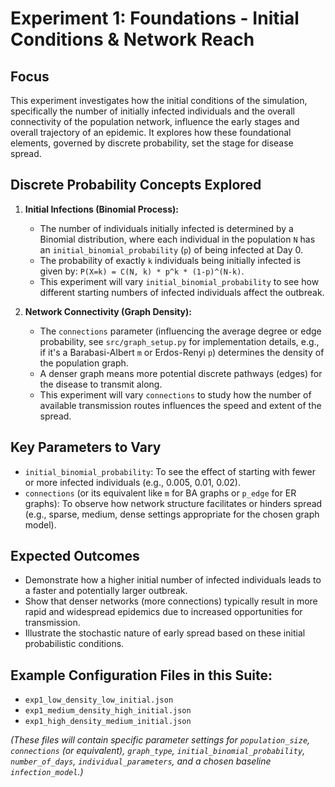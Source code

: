 # Experiment 1: Foundations - Initial Conditions & Network Reach

## Focus

This experiment investigates how the initial conditions of the simulation, specifically the number of initially infected individuals and the overall connectivity of the population network, influence the early stages and overall trajectory of an epidemic. It explores how these foundational elements, governed by discrete probability, set the stage for disease spread.

## Discrete Probability Concepts Explored

1.  **Initial Infections (Binomial Process):**
    *   The number of individuals initially infected is determined by a Binomial distribution, where each individual in the population `N` has an `initial_binomial_probability` (`p`) of being infected at Day 0.
    *   The probability of exactly `k` individuals being initially infected is given by: `P(X=k) = C(N, k) * p^k * (1-p)^(N-k)`.
    *   This experiment will vary `initial_binomial_probability` to see how different starting numbers of infected individuals affect the outbreak.

2.  **Network Connectivity (Graph Density):**
    *   The `connections` parameter (influencing the average degree or edge probability, see `src/graph_setup.py` for implementation details, e.g., if it's a Barabasi-Albert `m` or Erdos-Renyi `p`) determines the density of the population graph.
    *   A denser graph means more potential discrete pathways (edges) for the disease to transmit along.
    *   This experiment will vary `connections` to study how the number of available transmission routes influences the speed and extent of the spread.

## Key Parameters to Vary

*   `initial_binomial_probability`: To see the effect of starting with fewer or more infected individuals (e.g., 0.005, 0.01, 0.02).
*   `connections` (or its equivalent like `m` for BA graphs or `p_edge` for ER graphs): To observe how network structure facilitates or hinders spread (e.g., sparse, medium, dense settings appropriate for the chosen graph model).

## Expected Outcomes

*   Demonstrate how a higher initial number of infected individuals leads to a faster and potentially larger outbreak.
*   Show that denser networks (more connections) typically result in more rapid and widespread epidemics due to increased opportunities for transmission.
*   Illustrate the stochastic nature of early spread based on these initial probabilistic conditions.

## Example Configuration Files in this Suite:

*   `exp1_low_density_low_initial.json`
*   `exp1_medium_density_high_initial.json`
*   `exp1_high_density_medium_initial.json`

*(These files will contain specific parameter settings for `population_size`, `connections` (or equivalent), `graph_type`, `initial_binomial_probability`, `number_of_days`, `individual_parameters`, and a chosen baseline `infection_model`.)*
